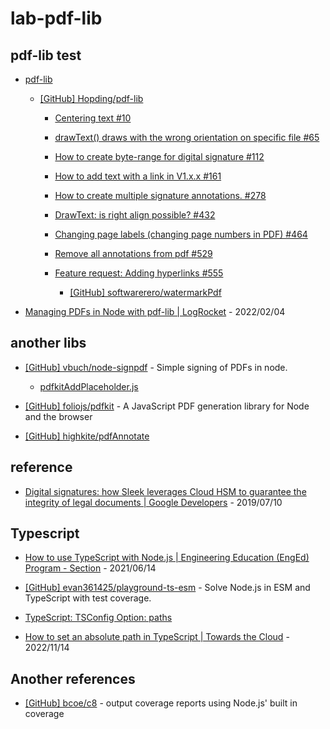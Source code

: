 # lab-pdf-lib

## pdf-lib test

- [pdf-lib](https://pdf-lib.js.org/)

  - [[GitHub] Hopding/pdf-lib](https://github.com/Hopding/pdf-lib)

    - [Centering text #10](https://github.com/Hopding/pdf-lib/issues/10#issuecomment-593108695)

    - [drawText() draws with the wrong orientation on specific file #65](https://github.com/Hopding/pdf-lib/issues/65#issuecomment-794934192)

    - [How to create byte-range for digital signature #112](https://github.com/Hopding/pdf-lib/issues/112#issuecomment-1049456413)

    - [How to add text with a link in V1.x.x #161](https://github.com/Hopding/pdf-lib/issues/161#issuecomment-523186749)

    - [How to create multiple signature annotations. #278](https://github.com/Hopding/pdf-lib/issues/278)

    - [DrawText: is right align possible? #432](https://github.com/Hopding/pdf-lib/issues/432#issuecomment-622980468)

    - [Changing page labels (changing page numbers in PDF) #464](https://github.com/Hopding/pdf-lib/issues/464#issuecomment-643834048)

    - [Remove all annotations from pdf #529](https://github.com/Hopding/pdf-lib/issues/529#issuecomment-658796886)

    - [Feature request: Adding hyperlinks #555](https://github.com/Hopding/pdf-lib/issues/555)

      - [[GitHub] softwarerero/watermarkPdf](https://github.com/softwarerero/watermarkPdf)

- [Managing PDFs in Node with pdf-lib | LogRocket](https://blog.logrocket.com/managing-pdfs-node-pdf-lib/) - 2022/02/04

## another libs

- [[GitHub] vbuch/node-signpdf](https://github.com/vbuch/node-signpdf) - Simple signing of PDFs in node.

  - [pdfkitAddPlaceholder.js](https://github.com/vbuch/node-signpdf/blob/master/src/helpers/pdfkitAddPlaceholder.js)

- [[GitHub] foliojs/pdfkit](https://github.com/foliojs/pdfkit) - A JavaScript PDF generation library for Node and the browser

- [[GitHub] highkite/pdfAnnotate](https://github.com/highkite/pdfAnnotate)

## reference

- [Digital signatures: how Sleek leverages Cloud HSM to guarantee the integrity of legal documents | Google Developers](https://medium.com/google-developers/digital-signatures-how-sleek-leverages-cloud-hsm-to-guarantee-the-integrity-of-legal-documents-a7bd3b82faf6) - 2019/07/10

## Typescript

- [How to use TypeScript with Node.js | Engineering Education (EngEd) Program - Section](https://www.section.io/engineering-education/how-to-use-typescript-with-nodejs/) - 2021/06/14

- [[GitHub] evan361425/playground-ts-esm](https://github.com/evan361425/playground-ts-esm) - Solve Node.js in ESM and TypeScript with test coverage.

- [TypeScript: TSConfig Option: paths](https://www.typescriptlang.org/tsconfig#paths)

- [How to set an absolute path in TypeScript | Towards the Cloud](https://towardsthecloud.com/set-absolute-path-typescript) - 2022/11/14

## Another references

- [[GitHub] bcoe/c8](https://github.com/bcoe/c8) - output coverage reports using Node.js' built in coverage

